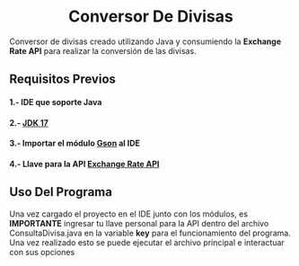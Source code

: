 <h1 align="center">Conversor De Divisas</h1>
<p>Conversor de divisas creado utilizando Java y consumiendo la <b>Exchange Rate API</b> para realizar la conversión de las divisas.</p>

## Requisitos Previos
#### 1.- IDE que soporte Java
#### 2.- <a href="https://www.oracle.com/java/technologies/javase/jdk17-archive-downloads.html">JDK 17</a>
#### 3.- Importar el módulo <a href="https://search.maven.org/artifact/com.google.code.gson/gson/2.11.0/jar">Gson</a> al IDE
#### 4.- Llave para la API <a href="https://www.exchangerate-api.com/">Exchange Rate API</a>

## Uso Del Programa

<p>Una vez cargado el proyecto en el IDE junto con los módulos, es <b>IMPORTANTE</b> ingresar tu llave personal para la API dentro del archivo ConsultaDivisa.java en la variable <b>key</b> para el funcionamiento del programa. Una vez realizado esto se puede ejecutar el archivo principal e interactuar con sus opciones</p>